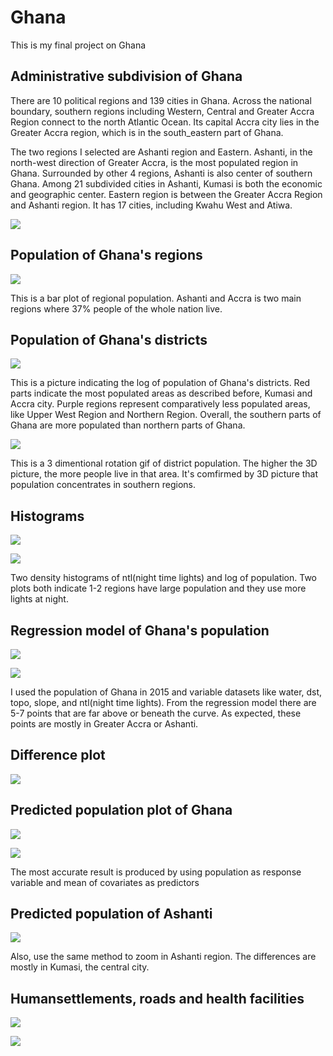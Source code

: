 # Ghana

This is my final project on Ghana

## Administrative subdivision of Ghana

There are 10 political regions and 139 cities in Ghana. Across the national boundary, southern regions including Western, Central and Greater Accra Region connect to the north Atlantic Ocean. Its capital Accra city lies in the Greater Accra region, which is in the south_eastern part of Ghana. 

The two regions I selected are Ashanti region and Eastern. Ashanti, in the north-west direction of Greater Accra, is the most populated region in Ghana. Surrounded by other 4 regions, Ashanti is also center of southern Ghana. Among 21 subdivided cities in Ashanti, Kumasi
is both the economic and geographic center. Eastern region is between the Greater Accra Region and Ashanti region. It has 17 cities, including Kwahu West and Atiwa.

![](Second.png)

## Population of Ghana's regions

![](GHANA_Task11.png)

This is a bar plot of regional population. Ashanti and Accra is two main regions where 37% people of the whole nation live.

## Population of Ghana's districts

![](Districts.png)

This is a picture indicating the log of population of Ghana's districts. Red parts indicate the most populated areas as described before, Kumasi and Accra city. Purple regions represent comparatively less populated areas, like Upper West Region and Northern Region. Overall, the southern parts of Ghana are more populated than northern parts of Ghana.

   ![](3dgif.gif)
   
This is a 3 dimentional rotation gif of district population. The higher the 3D picture, the more people live in that area. It's comfirmed by 3D picture that population concentrates in southern regions.
   
## Histograms 

![](project2_ntl.png)

![](Project2_pop15.png)

Two density histograms of ntl(night time lights) and log of population.
Two plots both indicate 1-2 regions have large population and they use more lights at night.

## Regression model of Ghana's population

![](stretchgoal.png)

![](catch.PNG)

I used the population of Ghana in 2015 and variable datasets like water, dst, topo, slope, and ntl(night time lights).
From the regression model there are 5-7 points that are far above or beneath the curve. As expected, these points are mostly in Greater Accra or Ashanti.
 
## Difference plot

![](kumasi_diff.png) 

## Predicted population plot of Ghana

![](diff_means.png)

![](3DDifferencePredictorsMeans.PNG)

The most accurate result is produced by using population as response variable and mean of covariates as predictors

## Predicted population of Ashanti

![](ashanti_diff_means.png)

Also, use the same method to zoom in Ashanti region. The differences are mostly in Kumasi, the central city.

## Humansettlements, roads and health facilities

![](roads!hospitals!.png)

![](Pro3_3D.gif)

